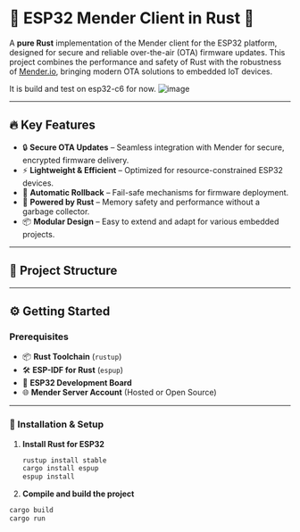 # 🚀 ESP32 Mender Client in Rust 🦀

A **pure Rust** implementation of the Mender client for the ESP32 platform, designed for secure and reliable over-the-air (OTA) firmware updates. This project combines the performance and safety of Rust with the robustness of [Mender.io](https://mender.io/), bringing modern OTA solutions to embedded IoT devices.

It is build and test on esp32-c6 for now.
![image](https://github.com/user-attachments/assets/b33603c2-42bd-4634-ac8f-c4ab864c722e)

---

## 🔥 Key Features

- 🔒 **Secure OTA Updates** – Seamless integration with Mender for secure, encrypted firmware delivery.  
- ⚡ **Lightweight & Efficient** – Optimized for resource-constrained ESP32 devices.  
- 🔄 **Automatic Rollback** – Fail-safe mechanisms for firmware deployment.  
- 🦀 **Powered by Rust** – Memory safety and performance without a garbage collector.  
- 📦 **Modular Design** – Easy to extend and adapt for various embedded projects.

---

## 📁 Project Structure

---

## ⚙️ Getting Started

### Prerequisites

- 📦 **Rust Toolchain** (`rustup`)  
- 🛠 **ESP-IDF for Rust** (`espup`)  
- 🔌 **ESP32 Development Board**  
- 🌐 **Mender Server Account** (Hosted or Open Source)

---

### 🚀 Installation & Setup

1. **Install Rust for ESP32**  
   ```bash
   rustup install stable
   cargo install espup
   espup install


2. **Compile and build the project**
  ```bash
  cargo build
  cargo run
